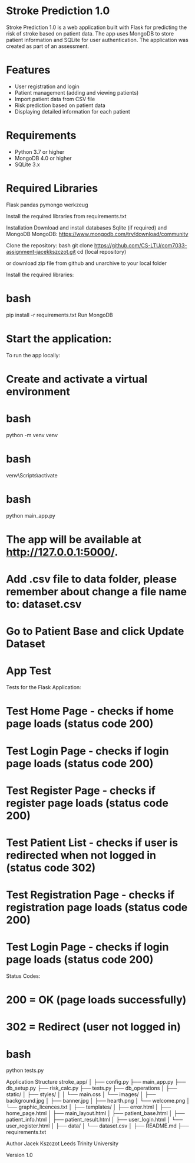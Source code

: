 # Stroke Prediction 1.0

Stroke Prediction 1.0 is a web application built with Flask for predicting the risk of stroke based on patient data. The app uses MongoDB to store patient information and SQLite for user authentication.
The application was created as part of an assessment.

# Features

- User registration and login
- Patient management (adding and viewing patients)
- Import patient data from CSV file
- Risk prediction based on patient data
- Displaying detailed information for each patient

# Requirements

- Python 3.7 or higher
- MongoDB 4.0 or higher
- SQLite 3.x

# Required Libraries
Flask
pandas
pymongo
werkzeug

Install the required libraries from requirements.txt


Installation
Download and install databases Sqlite (if required) and MongoDB
MongoDB: https://www.mongodb.com/try/download/community

Clone the repository:
bash
git clone https://github.com/CS-LTU/com7033-assignment-jacekkszczot.git
cd (local repository)

or download zip file from github and unarchive to your local folder

Install the required libraries:

# bash
pip install -r requirements.txt
Run MongoDB 

# Start the application:

To run the app locally:

# Create and activate a virtual environment 

# bash 
python -m venv venv

# bash 
venv\Scripts\activate

# bash 
python main_app.py

# The app will be available at http://127.0.0.1:5000/.

# Add .csv file to data folder, please remember about change a file name to: dataset.csv
# Go to Patient Base and click Update Dataset

# App Test
Tests for the Flask Application:

# Test Home Page - checks if home page loads (status code 200)
# Test Login Page - checks if login page loads (status code 200)
# Test Register Page - checks if register page loads (status code 200)
# Test Patient List - checks if user is redirected when not logged in (status code 302)
# Test Registration Page - checks if registration page loads (status code 200)
# Test Login Page - checks if login page loads (status code 200)

Status Codes:
# 200 = OK (page loads successfully)
# 302 = Redirect (user not logged in)

# bash
python tests.py



Application Structure
stroke_app/
│
├── config.py
├── main_app.py
├── db_setup.py
├── risk_calc.py
├── tests.py
├── db_operations
│
├── static/
│   ├── styles/
│   │   └── main.css
│   └── images/
│       ├── background.jpg
│       ├── banner.jpg
│       ├── hearth.png
│       └── welcome.png
│       └── graphic_licences.txt
│
├── templates/
│   ├── error.html
│   ├── home_page.html
│   ├── main_layout.html
│   ├── patient_base.html
│   ├── patient_info.html
│   ├── patient_result.html
│   ├── user_login.html
│   └── user_register.html
│
├── data/
│   └── dataset.csv
│
├── README.md
├── requirements.txt


Author
Jacek Kszczot
Leeds Trinity University

Version
1.0